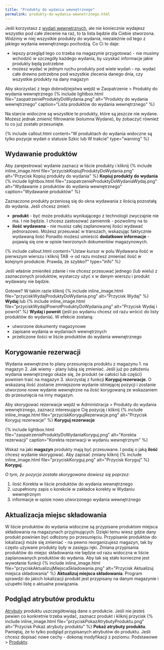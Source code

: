 ```yaml
---
title: "Produkty do wydania wewnętrznego"
permalink: produkty-do-wydania-wewnetrznego.html 
---
```


Jeśli korzystasz z [wydań wewnętrznych](/wydania-wewnetrzne), ale nie koniecznie wydajesz wszystko pod całe zlecenie na raz, to ta lista będzie dla Ciebie stworzona. Widzimy w niej wszystkie produkty do wydania, niezależnie od tego z jakiego wydania wewnętrznego pochodzą. Co Ci to daje:
- lepszy przegląd tego co trzeba na magazynie przygotować - nie musimy wchodzić w szczegóły każdego wydania, by uzyskać informacje jakie produkty będą potrzebne
- możesz wydać w jednym ruchu produkty pod wiele wydań - np. wydać całe drewno potrzebne pod wszystkie zlecenia danego dnia, czy wszystkie produkty na dany magazyn

Aby skorzystać z tego dobrodziejstwa wejdź w Zaopatrzenie > Produkty do wydania wewnętrznego
{% include lightbox.html file="zaopatrzenieProduktyDoWydania.png" alt="Produkty do wydania wewnętrznego" caption="Lista produktów do wydania wewnętrznego" %}

Na starcie widoczne są wszystkie te produkty, które są jeszcze nie wydane. Możesz jednak zmienić filtrowanie (kolumna Wydane), by zobaczyć również to co już zostało przesunięte.

{% include callout.html content="W produktach do wydania widoczne są tylko pozycje wydań o statusie Szkic lub W trakcie" type="warning" %}

## Wydawanie produktów

Aby zarejestrować wydanie zaznacz w liście produkty i kliknij {% include inline_image.html file="przyciskKopiujProduktyDoWydania.png" alt="Przycisk Kopiuj produkty do wydania" %} **Kopiuj produkty do wydania**
{% include lightbox.html file="zaopatrzenieProduktyDoWydaniaWydaj.png" alt="Wydawanie z produktów do wydania wewnętrznego" caption="Wydawanie produktów" %}

Zaznaczone produkty przeniosą się do okna wydawania z ilością pozostałą do wydania. Jeśli chcesz zmień:
- **produkt** - być może produktu wynikającego z technologii zwyczajnie nie ma. I nie będzie. I chcesz zastosować zamiennik - pozwolimy na to
- **ilość wydawana** - nie musisz całej zaplanowanej ilości wydawać jednorazowo. Możesz przesuwać w transzach, wskazując faktycznie wydawaną ilość
Ponadto możesz umieścić **dodatkowe informacje** - pojawią się one w opisie tworzonych dokumentów magazynowych.

{% include callout.html content="Ustaw kursor w polu Wydawana ilość w pierwszym wierszu i kliknij TAB -> od razu możesz zmieniać ilość w kolejnym produkcie. Prawda, że szybko?" type="info" %}

Jeśli właśnie zmieniłeś zdanie i nie chcesz przesuwać jednego (lub wielu) z zaznaczonych produktów, wystarczy użyć x w danym wierszu i produkt wydawany nie będzie.

Gotowe? W takim razie kliknij {% include inline_image.html file="przyciskWydajProduktyDoWydania.png" alt="Przycisk Wydaj" %} **Wydaj** lub {% include inline_image.html file="przyciskWydajIPowrotProduktyDoWydania.png" alt="Przycisk Wydaj i powrót" %} **Wydaj i powrót** (jeśli po wydaniu chcesz od razu wrócić do listy produktów do wydania). W efekcie zostaną:
- utworzone dokumenty magazynowe 
- zapisane wydania w wydaniach wewnętrznych
- przeliczone ilości w liście produktów do wydania wewnętrznego

## Korygowanie rezerwacji

Wydania wewnętrzne to plany przesunięcia produktu z magazynu 1. na magazyn 2. Jak wiemy - plany lubią się zmieniać. Jeśli już po założeniu wydania wewnętrznego okaże się, że produkt (w całości lub części) powinien traić na magazyn 3. skorzystaj z funkcji **Koryguj rezerwacje**. O wskazaną ilość zostanie zmniejszone wydanie istniejącej pozycji i zostanie utworzone nowe wydanie wewnętrzne na ilość korygowaną ze wskazaniem do przesunięcia na inny magazyn.

Aby skorygować rezerwacje wejdź w Administracja > Produkty do wydania wewnętrznego, zaznacz interesujące Cię pozycję i kliknij {% include inline_image.html file="przyciskKorygujRezerwacje.png" alt="Przycisk Koryguj rezerwacje" %} **Koryguj rezerwacje** 

{% include lightbox.html file="zaopatrzenieProduktyDoWydaniaKoryguj.png" alt="Korekta rezerwacji" caption="Korekta rezerwacji w wydaniu wewnętrznym" %}

Wskaż na jaki **magazyn** produkty mają być przesuwane. I podaj o jaką **ilość** chcesz wydanie skorygować. Aby zapisać zmiany kliknij {% include inline_image.html file="przyciskKoryguj.png" alt="Przycisk Koryguj" %} **Koryguj**. 

_O tym, że pozycja została skorygowana dowiesz się poprzez_:
1. ilość Korekta w liście produktów do wydania wewnętrznego
2. uzupełniony zapis o korekcie w zakładce korekty w Wydaniu wewnętrznym
3. informacje w opisie nowo utworzonego wydania wewnętrznego


## Aktualizacja miejsc składowania

W liście produktów do wydania widoczne są przypisane produktom miejsca składowania na magazynach przyjmujących. Dzięki temu wiesz gdzie dany produkt powinien być odłożony po przesunięciu. Przypisanie produktów do lokalizacji może się zmieniać - na pewno reorganizujesz magazyn, tak by często używane produkty były w zasięgu ręki. Zmiana przypisania produktów do miejsc składowania nie będzie od razu widoczna w liście zaplanowanych produktów do wydania. Aby tak się stało konieczne jest wywołanie funkcji {% include inline_image.html file="przyciskAktualizujMiejscaSkladowania.png" alt="Przycisk Aktualizuj miejsca składowania" %} **Aktualizuj miejsca składowania**. Program sprawdzi do jakich lokalizacji produkt jest przypisany na danym magazynie i uzupełni listę o aktualne powiązania.

## Podgląd atrybutów produktu

[Atrybuty](/atrybuty) produktu uszczegółowiają dane o produkcie. Jeśli nie jesteś pewien co konkretnie trzeba wydać, zaznacz produkt i kliknij przycisk {% include inline_image.html file="przyciskPokazAtrybutyProduktu.png" alt="Przycisk Pokaż atrybuty produktu" %} **Pokaż atrybuty produktu**. Pamiętaj, że to tylko podgląd przypisanych atrybutów do produktu. Jeśli chcesz dopisać nowe cechy - dokonaj modyfikacji z poziomu: Podstawowe > [Produkty](/produkty).